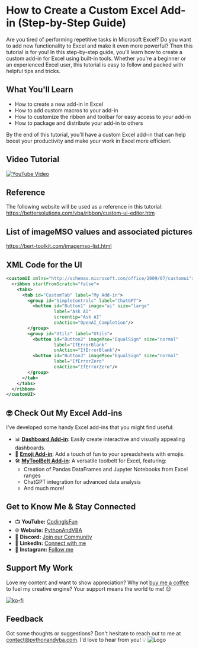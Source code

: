 # How to Create a Custom Excel Add-in (Step-by-Step Guide)
Are you tired of performing repetitive tasks in Microsoft Excel? Do you want to add new functionality to Excel and make it even more powerful? Then this tutorial is for you! In this step-by-step guide, you'll learn how to create a custom add-in for Excel using built-in tools. Whether you're a beginner or an experienced Excel user, this tutorial is easy to follow and packed with helpful tips and tricks.

## What You'll Learn

- How to create a new add-in in Excel
- How to add custom macros to your add-in
- How to customize the ribbon and toolbar for easy access to your add-in
- How to package and distribute your add-in to others

By the end of this tutorial, you'll have a custom Excel add-in that can help boost your productivity and make your work in Excel more efficient.


## Video Tutorial
[![YouTube Video](https://img.youtube.com/vi/avdVI14AxzM/0.jpg)](https://youtu.be/avdVI14AxzM)

## Reference
The following website will be used as a reference in this tutorial:<br/>
https://bettersolutions.com/vba/ribbon/custom-ui-editor.htm

## List of imageMSO values and associated pictures
https://bert-toolkit.com/imagemso-list.html

## XML Code for the UI
```xml
<customUI xmlns="http://schemas.microsoft.com/office/2009/07/customui"> 
  <ribbon startFromScratch="false"> 
    <tabs> 
      <tab id="CustomTab" label="My Add-in"> 
        <group id="SimpleControls" label="ChatGPT"> 
          <button id="Button1" image="ai" size="large" 
                  label="Ask AI" 
                  screentip="Ask AI" 
                  onAction="OpenAI_Completion"/> 
        </group>
        <group id="Utils" label="Utils"> 
          <button id="Button2" imageMso="EqualSign" size="normal" 
                  label="IfErrorBlank" 
                  onAction="IfErrorBlank"/> 
          <button id="Button3" imageMso="EqualSign" size="normal" 
                  label="IfErrorZero" 
                  onAction="IfErrorZero"/> 
        </group>  
      </tab> 
    </tabs> 
  </ribbon> 
</customUI> 
```



## 🤓 Check Out My Excel Add-ins
I've developed some handy Excel add-ins that you might find useful:

- 📊 **[Dashboard Add-in](https://pythonandvba.com/grafly)**: Easily create interactive and visually appealing dashboards.
- 🤪 **[Emoji Add-in](https://pythonandvba.com/emojify)**: Add a touch of fun to your spreadsheets with emojis.
- 🛠️ **[MyToolBelt Add-in](https://pythonandvba.com/mytoolbelt)**: A versatile toolbelt for Excel, featuring:
  - Creation of Pandas DataFrames and Jupyter Notebooks from Excel ranges
  - ChatGPT integration for advanced data analysis
  - And much more!


## Get to Know Me & Stay Connected
- 📺 **YouTube:** [CodingIsFun](https://youtube.com/c/CodingIsFun)
- 🌐 **Website:** [PythonAndVBA](https://pythonandvba.com)
- 💬 **Discord:** [Join our Community](https://pythonandvba.com/discord)
- 💼 **LinkedIn:** [Connect with me](https://www.linkedin.com/in/sven-bosau/)
- 📸 **Instagram:** [Follow me](https://www.instagram.com/codingisfun_official/)

## Support My Work
Love my content and want to show appreciation? Why not [buy me a coffee](https://pythonandvba.com/coffee-donation) to fuel my creative engine? Your support means the world to me! 😊

[![ko-fi](https://ko-fi.com/img/githubbutton_sm.svg)](https://pythonandvba.com/coffee-donation)

## Feedback
Got some thoughts or suggestions? Don't hesitate to reach out to me at contact@pythonandvba.com. I'd love to hear from you! 💡
![Logo](https://www.pythonandvba.com/banner-img)
